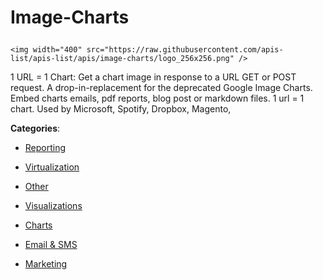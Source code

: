 # Image-Charts<p align="center">
    <img width="400" src="https://raw.githubusercontent.com/apis-list/apis-list/apis/image-charts/logo_256x256.png" />
</p>

1 URL = 1 Chart: Get a chart image in response to a URL GET or POST request. A drop-in-replacement for the deprecated Google Image Charts. Embed charts emails, pdf reports, blog post or markdown files. 1 url = 1 chart. Used by Microsoft, Spotify, Dropbox, Magento,

**Categories**:

- [Reporting](https://github/apis-list/apis-list#reporting)

- [Virtualization](https://github/apis-list/apis-list#virtualization)

- [Other](https://github/apis-list/apis-list#other)

- [Visualizations](https://github/apis-list/apis-list#visualizations)

- [Charts](https://github/apis-list/apis-list#charts)

- [Email & SMS](https://github/apis-list/apis-list#email-and-sms)

- [Marketing](https://github/apis-list/apis-list#marketing)



